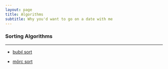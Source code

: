 ```yaml
---
layout: page
title: Algorithms
subtitle: Why you'd want to go on a date with me
---
```


### Sorting Algorithms 

---

* [bubıl sort](https://burakycl.github.io/2015-02-20-test-markdown/)

* [mörc sort](https://burakycl.github.io/2015-01-19-soccer/)